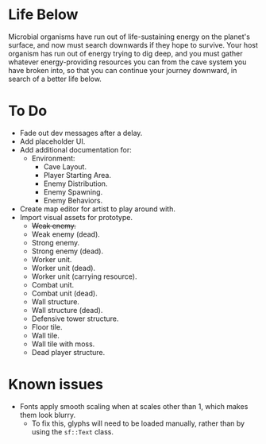 # Life Below
Microbial organisms have run out of life-sustaining energy on the planet's surface, and now must search downwards if they hope to survive. Your host organism has run out of energy trying to dig deep, and you must gather whatever energy-providing resources you can from the cave system you have broken into, so that you can continue your journey downward, in search of a better life below.

# To Do
- Fade out dev messages after a delay.
- Add placeholder UI.
- Add additional documentation for:
    - Environment:
        - Cave Layout.
        - Player Starting Area.
        - Enemy Distribution.
        - Enemy Spawning.
        - Enemy Behaviors.
- Create map editor for artist to play around with.
- Import visual assets for prototype.
    - ~~Weak enemy.~~
    - Weak enemy (dead).
    - Strong enemy.
    - Strong enemy (dead).
    - Worker unit.
    - Worker unit (dead).
    - Worker unit (carrying resource).
    - Combat unit.
    - Combat unit (dead).
    - Wall structure.
    - Wall structure (dead).
    - Defensive tower structure.
    - Floor tile.
    - Wall tile.
    - Wall tile with moss.
    - Dead player structure.

# Known issues
- Fonts apply smooth scaling when at scales other than 1, which makes them look blurry.
    - To fix this, glyphs will need to be loaded manually, rather than by using the `sf::Text` class.